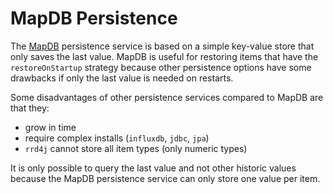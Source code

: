 # MapDB Persistence

The [MapDB](https://mapdb.org/) persistence service is based on a simple key-value store that only saves the last value.
MapDB is useful for restoring items that have the `restoreOnStartup` strategy because other persistence options have some drawbacks if only the last value is needed on restarts.

Some disadvantages of other persistence services compared to MapDB are that they:

- grow in time
- require complex installs (`influxdb`, `jdbc`, `jpa`)
- `rrd4j` cannot store all item types (only numeric types)

It is only possible to query the last value and not other historic values because the MapDB persistence service can only store one value per item.
